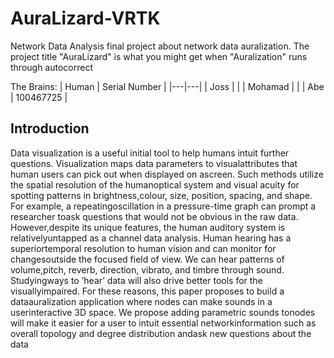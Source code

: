 # AuraLizard-VRTK
Network Data Analysis final project about network data auralization. The project title "AuraLizard" is what you might get when "Auralization" runs through autocorrect

The Brains: 
| Human | Serial Number |
|---|---|
| Joss | |
| Mohamad | | 
| Abe | 100467725 | 

## Introduction
Data visualization is a useful initial tool to help humans intuit further questions. Visualization maps data parameters to visualattributes that human users can pick out when displayed on ascreen. Such methods utilize the spatial resolution of the humanoptical system and visual acuity for spotting patterns in brightness,colour, size, position, spacing, and shape. For example, a repeatingoscillation in a pressure-time graph can prompt a researcher toask questions that would not be obvious in the raw data. However,despite its unique features, the human auditory system is relativelyuntapped as a channel data analysis. Human hearing has a superiortemporal resolution to human vision and can monitor for changesoutside the focused field of view. We can hear patterns of volume,pitch, reverb, direction, vibrato, and timbre through sound. Studyingways to ’hear’ data will also drive better tools for the visuallyimpaired. For these reasons, this paper proposes to build a dataauralization application where nodes can make sounds in a userinteractive 3D space. We propose adding parametric sounds tonodes will make it easier for a user to intuit essential networkinformation such as overall topology and degree distribution andask new questions about the data